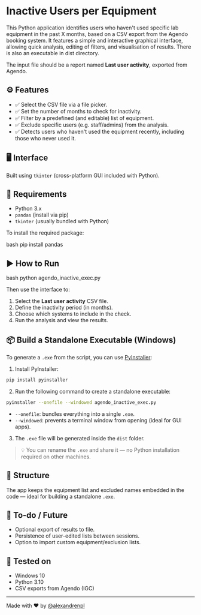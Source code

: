 # Inactive Users per Equipment

This Python application identifies users who haven't used specific lab equipment in the past X months, based on a CSV export from the Agendo booking system. It features a simple and interactive graphical interface, allowing quick analysis, editing of filters, and visualisation of results. There is also an executable in dist directory.

The input file should be a report named **Last user activity**, exported from Agendo.

## ⚙️ Features

- ✅ Select the CSV file via a file picker.
- ✅ Set the number of months to check for inactivity.
- ✅ Filter by a predefined (and editable) list of equipment.
- ✅ Exclude specific users (e.g. staff/admins) from the analysis.
- ✅ Detects users who haven't used the equipment recently, including those who never used it.


## 🖥️ Interface

Built using `tkinter` (cross-platform GUI included with Python).

## 🐍 Requirements

- Python 3.x
- `pandas` (install via pip)
- `tkinter` (usually bundled with Python)

To install the required package:

bash
pip install pandas

## ▶️ How to Run

bash
python agendo_inactive_exec.py


Then use the interface to:
1. Select the **Last user activity** CSV file.
2. Define the inactivity period (in months).
3. Choose which systems to include in the check.
4. Run the analysis and view the results.

## 📦 Build a Standalone Executable (Windows)

To generate a `.exe` from the script, you can use [PyInstaller](https://pyinstaller.org/):

1. Install PyInstaller:

```bash
pip install pyinstaller
```

2. Run the following command to create a standalone executable:

```bash
pyinstaller --onefile --windowed agendo_inactive_exec.py
```

- `--onefile`: bundles everything into a single `.exe`.
- `--windowed`: prevents a terminal window from opening (ideal for GUI apps).

3. The `.exe` file will be generated inside the `dist` folder.

> 💡 You can rename the `.exe` and share it — no Python installation required on other machines.

## 📂 Structure

The app keeps the equipment list and excluded names embedded in the code — ideal for building a standalone `.exe`.

## 🔄 To-do / Future

- Optional export of results to file.
- Persistence of user-edited lists between sessions.
- Option to import custom equipment/exclusion lists.

## 🧪 Tested on

- Windows 10
- Python 3.10
- CSV exports from Agendo (IGC)

---

Made with ❤️ by [@alexandrenpl](https://github.com/alexandrenpl)
```
